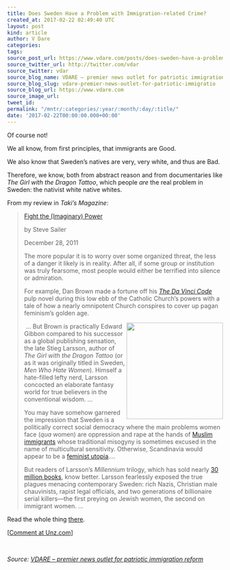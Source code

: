 ```yaml
---
title: Does Sweden Have a Problem with Immigration-related Crime?
created_at: 2017-02-22 02:49:40 UTC
layout: post
kind: article
author: V Dare
categories: 
tags: 
source_post_url: https://www.vdare.com/posts/does-sweden-have-a-problem-with-immigration-related-crime
source_twitter_url: http://twitter.com/vdar
source_twitter: vdar
source_blog_name: VDARE – premier news outlet for patriotic immigration reform
source_blog_slug: vdare-premier-news-outlet-for-patriotic-immigratio
source_blog_url: https://www.vdare.com
source_image_url: 
tweet_id: 
permalink: "/mntr/:categories/:year/:month/:day/:title/"
date: '2017-02-22T00:00:00.000+00:00'
---
```

<div class="pf-content"><p>Of course not!</p>
<p>We all know, from first principles, that immigrants are Good.</p>
<p>We also know that Sweden’s natives are very, very white, and thus are Bad.</p>
<p>Therefore, we know, both from abstract reason and from documentaries like <em>The Girl with the Dragon Tattoo</em>, which people <em>are</em> the real problem in Sweden: the nativist white native whites.</p>
<p>From my review in <em>Taki’s Magazine</em>:</p>
<blockquote><p><a href="http://takimag.com/article/fight_the_imaginary_power/print#ixzz4ZNCFhoaF">Fight the (Imaginary) Power</a></p>
<p>by Steve Sailer</p>
<p>December 28, 2011</p>
<p>The more popular it is to worry over some organized threat, the less of a danger it likely is in reality. After all, if some group or institution was truly fearsome, most people would either be terrified into silence or admiration.</p>
<p>For example, Dan Brown made a fortune off his <em><a href="http://www.isteve.com/Film_The_Da_Vinci_Code.htm">The Da Vinci Code</a></em> pulp novel during this low ebb of the Catholic Church’s powers with a tale of how a nearly omnipotent Church conspires to cover up pagan feminism’s golden age.</p>
<p><img class="alignnone size-full" title="" src="https://images-na.ssl-images-amazon.com/images/I/51d3vkCK7WL._SX277_BO1,204,203,200_.jpg" width="225" align="right" /> … But Brown is practically Edward Gibbon compared to his successor as a global publishing sensation, the late Stieg Larsson, author of <em>The Girl with the Dragon Tattoo</em> (or as it was originally titled in Sweden, <em>Men Who Hate Women</em>). Himself a hate-filled lefty nerd, Larsson concocted an elaborate fantasy world for true believers in the conventional wisdom. …</p><!-- TAG START { player: "7518-804336-VDare - Outstream - Rev", owner: "ONE Video by AOL", for: "ONE Video by AOL" - BEINJS } --><div id="57966237cc52c74a5e1363c4" class="vdb_player vdb_57966237cc52c74a5e1363c456bcd17ce4b018167fea5539">    <script type="text/javascript" src="//delivery.vidible.tv/jsonp/pid=57966237cc52c74a5e1363c4/56bcd17ce4b018167fea5539_bein.js"></script></div><!-- TAG END { date: 07/25/16 } -->
<p>You may have somehow garnered the impression that Sweden is a politically correct social democracy where the main problems women face (<em>qua</em> women) are oppression and rape at the hands of <a href="http://www.thelocal.se/article.php?ID=2683&amp;date=20051214">Muslim immigrants</a> whose traditional misogyny is sometimes excused in the name of multicultural sensitivity. Otherwise, Scandinavia would appear to be a <a href="http://www.bbc.co.uk/news/world-europe-11525804">feminist utopia</a>.…</p>
<p>But readers of Larsson’s <em>Millennium</em> trilogy, which has sold nearly <a href="http://redirect.viglink.com/?format=go&amp;jsonp=vglnk_148773141387613&amp;key=034153a8f6f990b64f375d12e1cc4572&amp;libId=izgct0w101000nv1000DL1ximazuyalpru&amp;loc=http%3A%2F%2Ftakimag.com%2Farticle%2Ffight_the_imaginary_power%2Fprint%23ixzz4ZNCFhoaF&amp;v=1&amp;out=http%3A%2F%2Fwww.nytimes.com%2F2010%2F05%2F23%2Fmagazine%2F23Larsson-t.html%3Fref%3Dgeneral%26src%3Dme%26pagewanted%3Dall&amp;title=Fight%20the%20(Imaginary)%20Power%20-%20Taki%27s%20Magazine&amp;txt=30%20million">30 million books</a>, know better. Larsson fearlessly exposed the true plagues menacing contemporary Sweden: rich Nazis, Christian male chauvinists, rapist legal officials, and two generations of billionaire serial killers—the first preying on Jewish women, the second on immigrant women. …</p></blockquote>
<p>Read the whole thing <a href="http://takimag.com/article/fight_the_imaginary_power/print#ixzz4ZNCFhoaF">there</a>.</p>
<p>[<a href="http://www.unz.com/isteve/does-sweden-have-a-problem-with-immigration-related-crime/">Comment at Unz.com</a>]</p>
<p>&nbsp;</p>
</div><div class="">
    <i>Source: <a href="https://www.vdare.com">VDARE – premier news outlet for patriotic immigration reform</a></i>
</div>
